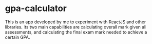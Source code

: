 # gpa-calculator

This is an app developed by me to experiment with ReactJS and other libraries. Its two main capabilities are calculating overall mark given all assessments, and calculating 
the final exam mark needed to achieve a certain GPA.
